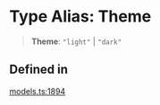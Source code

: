# Type Alias: Theme

> **Theme**: `"light"` \| `"dark"`

## Defined in

[models.ts:1894](https://github.com/live-codes/livecodes/blob/b06e53d11f89bb42b0b22b8d86e82047ad153098/src/sdk/models.ts#L1894)